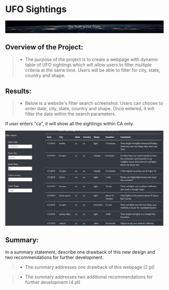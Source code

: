 # UFO Sightings
![](static/images/Header%20photo.png)


## Overview of the Project:

> * The purpose of the project is to create a webpage with dynamic table of UFO sightings which will allow users to filter multiple criteria at the same time. Users will be able to filter for city, state, country and shape.



## Results:
> * Below is a website's filter search screenshot. Users can choose to enter date, city, state, country and shape. Once entered, it will filter the data within the search parameters.

If user enters "ca", it will show all the sightings within CA only. 


![](static/images/Filtered%20CA%20search.png)



## Summary:
In a summary statement, describe one drawback of this new design and two recommendations for further development.

> * The summary addresses one drawback of this webpage (2 pt)


> * The summary addresses two additional recommendations for further development (4 pt)